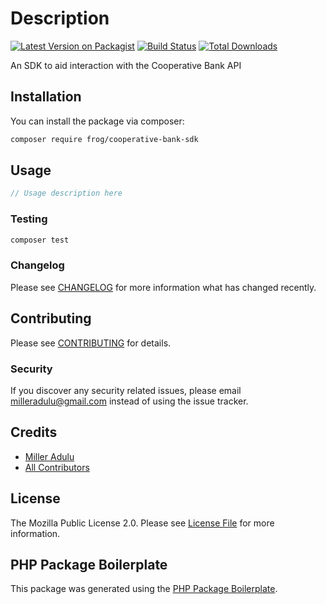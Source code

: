 # Description

[![Latest Version on Packagist](https://img.shields.io/packagist/v/frog/cooperative-bank-sdk.svg?style=flat-square)](https://packagist.org/packages/frog/cooperative-bank-sdk)
[![Build Status](https://img.shields.io/travis/frog/cooperative-bank-sdk/master.svg?style=flat-square)](https://travis-ci.com/github/frogtechnologies/cooperative-bank-sdk)
[![Total Downloads](https://img.shields.io/packagist/dt/frog/cooperative-bank-sdk.svg?style=flat-square)](https://packagist.org/packages/frog/cooperative-bank-sdk)

An SDK to aid interaction with the Cooperative Bank API

## Installation

You can install the package via composer:

```bash
composer require frog/cooperative-bank-sdk
```

## Usage

``` php
// Usage description here
```

### Testing

``` bash
composer test
```

### Changelog

Please see [CHANGELOG](CHANGELOG.md) for more information what has changed recently.

## Contributing

Please see [CONTRIBUTING](CONTRIBUTING.md) for details.

### Security

If you discover any security related issues, please email milleradulu@gmail.com instead of using the issue tracker.

## Credits

- [Miller Adulu](https://github.com/milleradulu)
- [All Contributors](../../contributors)

## License

The Mozilla Public License 2.0. Please see [License File](LICENSE.md) for more information.

## PHP Package Boilerplate

This package was generated using the [PHP Package Boilerplate](https://laravelpackageboilerplate.com).